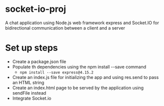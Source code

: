 # socket-io-proj
A chat application using Node.js web framework express and Socket.IO for bidirectional communication between a client and a server

# Set up steps
* Create a package.json file
* Populate th dependencies using the npm install --save command
   * `npm install --save express@4.15.2`
* Create an index.js file for initializing the app and using res.send to pass an HTML string
* Create an index.html page to be served by the application using sendFile instead
* Integrate Socket.io


